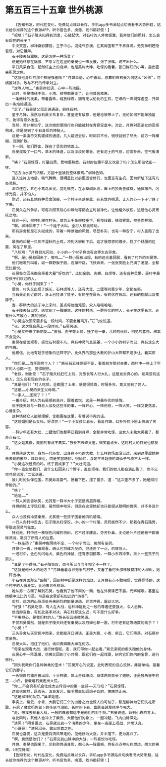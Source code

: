 # 第五百三十五章 世外桃源
        【告知书友，时代在变化，免费站点难以长存，手机app多书源站点切换看书大势所趋，站长给你推荐的这个换源APP，听书音色多、换源、找书都好使！】
       “祖地？”石子陵夫妇得到消息，心绪起伏，对石村的人非常感激，若非他们的照料，怎么会有现在的长子？
       中央天宫，柳神身影朦胧，立于中心，混沌气弥漫，在其周围有三千界浮沉，无穷神明若隐若现，对它膜拜。
       石子陵夫妇震撼，这是怎样一种场景？
       便是始终存在隔膜、不愿呆在这里的秦昊也一阵发傻，张了张嘴，说不出什么。
       平日风采自信、超然红尘上的月婵，也是美眸大睁，吃惊的看着，张口鲜红的小嘴，露出匪夷所思之色。
       “这就他身后的那个神秘强者吗？”月婵自语，心中震动，总算明白石昊为何这么“凶残”，可横推对手，敢与不朽的传承对立。
       “这等人物……”秦昊亦低语，心中一阵动摇。
       此时，石昊情绪不高，小塔、柳神都要走了，让他难舍难离。
       一条嫩绿的枝条，带着露珠，绽放绿霞，拥有无以伦比的生机，它哧的一声洞穿虚空，开辟出一条灿灿通道。
       “走了。”石昊请父母走进通道，前往石村。
       至于月婵，虽然与石昊关系复杂，甚至还有敌意，但是也被带上了，无论如何不能单独留下，免得有意外发生。
       当然，若非秦怡宁，这次她即便同行也只能被封在青铜宝盒中。对此，月婵对恶圣女的恶感稍减，终是见到了小石身后的神秘人。
       这是一条由符文构建成的通道，几人踏进去后，时间并不长，很快就到了尽头，前方一阵模糊，涟漪扩散。
       下一刻，他们跨出，踩在了坚实的地面上。
       石昊深吸了一口气，草木的味道，以及淡淡的果香，还有泥土的气息，迎面扑来，空气很清新。
       “咦？”石昊惊讶，打量四周，景物很熟悉，石村的位置不是又改变了吗？怎么所见依旧一样。
       “这方山水灵气浓郁，方圆十里被我整体搬离。”柳神告知。
       进入这片山地后，精气腾腾，很明显比以前更适合修行，也更富有生机，因为新址下还有几条灵脉。
       湖泊还在，五色小鸾鸟出没，羽毛鲜亮，在水草间出没，岸上的独角兽成群，通体银白，闪烁光亮，并不怕人。
       附近，还有其他各种灵禽瑞兽，一个村子坐落在此，宛若世外桃源，让人的心一下子宁静了下来。
       石昊久在外争杀，可每次回来后心中躁动等都会立时被净化，让他格外放松，这是他心灵寄托之地。
       绿光一闪，柳神扎根在村头，成百上千条柳枝垂下，摇曳绿霞，缭绕雾霭，神圣而祥和。
       “啊，柳神回来了！”一个娃子大叫，全村人都被惊动。
       所有房舍都是石头砌成的，带着一种原始的风貌，尽显朴实，也有一种安宁，村人皆跑了出来。
       最快的却是一只灰不溜秋的土鸡，冲到大柳树下后，这才慢悠悠的踱步，找了个舒服的位置，窝在了那里。
       “八珍鸡！”月婵目光闪动，小小的一个村子竟也有这等太古异禽。
       “啊，是小昊叔回来了，嗷呜……”一群小屁孩出现，有的还光着屁股，看到了村外的石昊等。
       他们嗷嗷的叫着，如一群野猴子般，连窜带跳，飞快奔来，一张张笑脸上充满了渴望，全都无比喜悦。
       石昊每次回来都会带着大量“好吃的”，比如金鹏、炎蟒、白虎等，还有各种灵果，是村中最受孩子们欢迎的人。
       “小昊，你终于回来了！”
       很快，村头又出现了族长、石林虎等人，还有大壮、二猛等同辈少年，全都在笑。
       当石昊走到近前时，身上已挂满了娃子，有的坐在肩头，有的伏在背后，还有的抱腿以及搂脖子。
       当一群稍大的孩子冲上来时，差点将他给淹没，众人嘻嘻哈哈。
       石子陵夫妇见状，感觉到了一股暖意，这样的村落，一群朴实的村人，长子在这里长大，还有什么不放心，真的很好。
       “小昊这次回来要多住一段时间，不要急着离开。”石飞蛟说道。
       “叔，这次我会呆上一段时间。”石昊笑道。
       “小昊又带来了新朋友……”皮猴、虎子等上前，捶了他一拳，儿时的伙伴，相见的喜悦，根本不会见外。
       秦昊在后面观看，感觉石村很不凡，竟有神灵气息笼罩，一个小小的村子而已，竟有这么大的气魄。
       他相信，此地有超乎想象的法阵守护，比外界的那些大教的护山大阵都不遑多让，着实惊人。
       “你们是……当年那两个人？！”族长石云峰惊疑不定，看着前方那对夫妻，而村中一些上了年岁的人也都一怔，觉得眼熟。
       “老叔，谢谢您！”石子陵夫妇赶忙上前，对族长等人行大礼，这是发自真心的，如果没有这些人，怎么会有现在的长子。
       “真是他们！”村人吃惊，全都围了上来，感觉很惊奇，时隔多年，竟又见到了两人。
       “这是……小昊的亲生父母啊。”
       “一家人……团聚了？！”
       一番介绍，村人为石昊感到高兴，跟着喜悦，这是一种最朴实的感情。
       石子陵夫妇与一群老人谈及这些年的事，一阵开心，一阵伤悲，一阵大笑，一阵又要落泪，心情复杂。
       这种情绪众人能够理解，全都围在这里，有着说不完的话。
       “这位姐姐是仙女吗，好漂亮！”一个小女孩仰着头，看着月婵，红扑扑的小脸上挤满了笑容。
       一群少年还有大壮、二猛他们也都早已看到月婵，全都非常吃惊，这女人未免太美艳了，都差点石化。
       “这女娃真俊，美丽的有点不真实。”族长石云峰父道，微笑着点头，这时村人的目光也都投来。
       月婵落落大方，身为一代圣女，出身在不朽的大教，什么样的场面没见过，来到这里后她并未表现的傲然，难以亲近，而是笑容随和，很灿烂，与她平日超脱的谪仙子气质不太一样。
       “小昊这次是真的吗，终于要成家了？”大壮问道。
       “你一直忽悠我们，说什么扛回来几个胖子，直到现在，我们的娃儿都会满山跑了，也不见你兑现诺言。”二猛说道。
       被儿时的伙伴包围，石昊非常豪气，扬着下巴，摆了摆手，道：“这次差不多了，她是回村养胎的。”
       “啥？”
       “哈哈……”
       一群人闻言皆哄笑，尤其是一群半大小子更是挤眉弄眼。
       月婵的脸上浮现红晕，虽然暗中咬牙，但是在这里她却也只能很从聪明的微笑，并不多说什么。
       众人也没有冷落秦昊，尤其是一些孩子围着他叽叽喳喳。
       一行人向村中走去，石子陵夫妇惊叹，小小的一个村落，灵药居然不少，都栽在青石路旁，导致这里灵气氤氲。
       特别是，村中还一株银色闪耀的桃树，它不过半腰高，芬芳扑鼻，无论是叶片还是枝干都银辉流淌，吸引了所有人的注意。
       “一株圣药？”秦昊神色阴晴不定，一个村子而已，居然有圣药。
       月婵也一震，仔细观看，确认它将成为圣药，但还差了一点，药效惊人。
       一进村中，金色的闪电犬、紫色的神鼠、还有赤羽鹤等，一群小东西冲来，跃上一些孩子的肩头。
       “真是了不得呀。”石子陵惊叹，而今所见与当年完全不一样了。
       “这就是他长大的地方？”月婵看着与世无争的村子，又看了看村头那株被祭拜的大柳树，她一阵出神。
       小石在外面那么“凶残”，回到村中却是这样的灿烂，让月婵有点不敢相信，觉得怪怪的，这个村子的人很朴实，此地像世外桃源。
       她从另一方面了解到石昊，也看到了他不同的一面，他在外面锋芒不露，光辉耀眼，甚至在她眼中无比的可恶，可是在这里却有如此的“纯善”。
       突然，远方的山脉深处传来剧烈的能量波动，光束冲霄，震动大地。
       “好强！”石昊吃惊，有人在大战，这种神能比之一般的尊者还要强大，令人忌惮。
       他当即变色，有如此高手对决，离石村却这么近，可不是什么好事。
       “不用担心，是我们村的人。”族长石云峰微笑道。
       不仅石昊愕然，就是石子陵夫妇还有秦昊以及月婵也都一震，村中还有这等级数的高手？！
       “小昊！”
       三头异禽从天空俯冲而来，全都能开口讲话，正是大鹏、小青、紫云，它们降落，对石昊非常亲热。
       石昊大叫，抱住了他们，询问青鳞鹰大婶在何方。
       “母亲在观看大战，进行体悟呢，走，我们带你一起去看。”紫云亲昵的用头蹭他的身体。
       石昊心中一阵温暖，仿佛又回到了小时候，跟它们在一起戏耍，研究它们体内的宝骨，进行修行。
       “回头我教你们各种神禽的宝术！”石昊开心的说道，此时表现的没心没肺，非常单纯，搂着它们的脖子。
       一头银白的独角兽出现，十分神骏，体上圣辉缭绕，身体两侧竟长了翅膀，正是独角兽中的王——小白，曾载着石昊走出大荒。
       “你……不会真有机会化成太古传说中的第一坐骑——天马吧？”石昊惊讶。
       这家伙傲然，昂着头，浑身发光，鬓毛雪白如绸缎子似的，施施然走来。
       “这是柳神的功劳。”鼻涕娃道。
       事实上，紫云、小青、大鹏它们三个的血脉之力也惊人的可怕了，都是柳神为它们洗礼所致，开启了魔禽祖先留下的传承与潜能。长时间下去，血脉会越发纯净与强大。
       “走，带我去观看大战，一般的尊者都远不是他们的对手啊。”石昊说道，跃到小白的背上。
       与此同时，其他人也冲上了紫云、大鹏他们的身上，一起冲起，飞向山脉深处。
       “清风！”隔着很远，石昊就见到一个清秀的少年，坐在一高崖上观战，非常认真。
       “小哥哥！”清风回头，露出惊喜之色。
       石昊也喜悦，这次是要将清风带走的，见他修为大涨，并未落下，更为高兴了。
       “啊，竟然是他们？！”石昊见到山脉中的大战，一阵喜悦与吃惊。
       月婵、秦昊也跟来了，见到那两道身影，都心头一阵震撼，竟有点点神火在燃烧，强大的离谱。（未完待续）
       【告知书友，时代在变化，免费站点难以长存，手机app多书源站点切换看书大势所趋，站长给你推荐的这个换源APP，听书音色多、换源、找书都好使！】